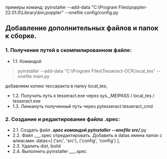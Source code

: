 примеры команд:
pyinstaller --add-data "C:\Program Files\poppler-22.01.0\Library\bin;poppler" --onefile config/config.py


## Добавление дополнительных файлов и папок к сборке.

### 1. Получение путей в скомпилированном файле:

- 1.1. Командой
> pyinstaller --add-data "C:\Program Files\Tesseract-OCR;local_tes" --onefile main.py
> 
добавляем копию тессаракта в папку local_tes;
- 1.2. Получить путь к tesseract.exe через sys._MEIPASS / local_tes / tesseract.exe
- 1.3. Линкануть полученный путь через pytesseract.tesseract_cmd


### 2. Создание и редактирование файла .spec:

- 2.1. Создать файл ___.spec командой pyinstaller --onefile src/___.py
- 2.2. Файл ___.spec отредактировать. Добавить в datas имена папок с алиасами: 
    datas=[
        ('src', 'src'),
        ('config', 'config')
    ],
- 2.3. Удалить dist, build
- 2.4. Выполнить pyinstaller ___.spec
